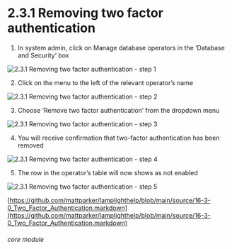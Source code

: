 # 2.3.1 Removing two factor authentication

1. In system admin, click on Manage database operators in the ‘Database and Security’ box

![2.3.1 Removing two factor authentication - step 1](2.3.1_Removing_two_factor_authentication_im_1.png)

2. Click on the menu to the left of the relevant operator’s name

![2.3.1 Removing two factor authentication - step 2](2.3.1_Removing_two_factor_authentication_im_2.png)

3. Choose ‘Remove two factor authentication’ from the dropdown menu

![2.3.1 Removing two factor authentication - step 3](2.3.1_Removing_two_factor_authentication_im_3.png)

4. You will receive confirmation that two-factor authentication has been removed

![2.3.1 Removing two factor authentication - step 4](2.3.1_Removing_two_factor_authentication_im_4.png)

5. The row in the operator’s table will now shows as not enabled

![2.3.1 Removing two factor authentication - step 5](2.3.1_Removing_two_factor_authentication_im_5.png)

[https://github.com/mattparker/lamplighthelp/blob/main/source/16-3-0_Two_Factor_Authentication.markdown](https://github.com/mattparker/lamplighthelp/blob/main/source/16-3-0_Two_Factor_Authentication.markdown)

###### core module

